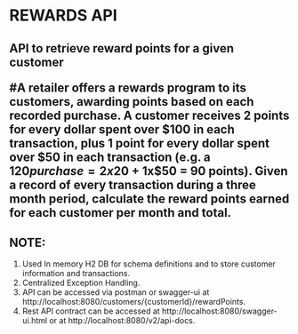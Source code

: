 **<h1>REWARDS API**

**<h2>API to retrieve reward points for a given customer**

#A retailer offers a rewards program to its customers, awarding points based on each recorded purchase. A customer receives 2 points for every dollar spent over $100 in each transaction, plus 1 point for every dollar spent over $50 in each transaction (e.g. a $120 purchase = 2x$20 + 1x$50 = 90 points). Given a record of every transaction during a three month period, calculate the reward points earned for each customer per month and total.

NOTE:
------
 1. Used In memory H2 DB for schema definitions and to store customer information and transactions.
 2. Centralized Exception Handling.
 3. API can be accessed via postman or swagger-ui at http://localhost:8080/customers/{customerId}/rewardPoints.
 4. Rest API contract can be accessed at http://localhost:8080/swagger-ui.html or at http://localhost:8080/v2/api-docs.
